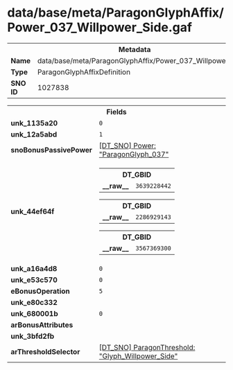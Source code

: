 <h1>data/base/meta/ParagonGlyphAffix/Power_037_Willpower_Side.gaf</h1><table><tr><th colspan="100%">Metadata</th></tr><tr><td><b>Name</b></td><td>data/base/meta/ParagonGlyphAffix/Power_037_Willpower_Side.gaf</td></tr><tr><td><b>Type</b></td><td>ParagonGlyphAffixDefinition</td></tr><tr><td><b>SNO ID</b></td><td>1027838</td></tr></table>

<table><tr><th colspan="100%">Fields</th></tr><tr><td><b>unk_1135a20</b></td><td><code>0</code></td></tr><tr><td><b>unk_12a5abd</b></td><td><code>1</code></td></tr><tr><td><b>snoBonusPassivePower</b></td><td><a href="..\Power\ParagonGlyph_037.pow.md">[DT_SNO] Power: "ParagonGlyph_037"</a></td></tr><tr><td><b>unk_44ef64f</b></td><td><table><tr><th colspan="100%">DT_GBID</th></tr><tr><td><b>__raw__</b></td><td><code>3639228442</code></td></tr></table>


<table><tr><th colspan="100%">DT_GBID</th></tr><tr><td><b>__raw__</b></td><td><code>2286929143</code></td></tr></table>


<table><tr><th colspan="100%">DT_GBID</th></tr><tr><td><b>__raw__</b></td><td><code>3567369300</code></td></tr></table>


</td></tr><tr><td><b>unk_a16a4d8</b></td><td><code>0</code></td></tr><tr><td><b>unk_e53c570</b></td><td><code>0</code></td></tr><tr><td><b>eBonusOperation</b></td><td><code>5</code></td></tr><tr><td><b>unk_e80c332</b></td><td></td></tr><tr><td><b>unk_680001b</b></td><td><code>0</code></td></tr><tr><td><b>arBonusAttributes</b></td><td></td></tr><tr><td><b>unk_3bfd2fb</b></td><td></td></tr><tr><td><b>arThresholdSelector</b></td><td><a href="..\ParagonThreshold\Glyph_Willpower_Side.pth.md">[DT_SNO] ParagonThreshold: "Glyph_Willpower_Side"</a>
</td></tr></table>

